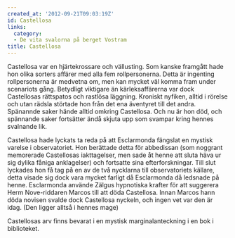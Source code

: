 ```yaml
---
created_at: '2012-09-21T09:03:19Z'
id: Castellosa
links:
  category:
  - De vita svalorna på berget Vostram
title: Castellosa
---
```


Castellosa var en hjärtekrossare och vällusting. Som kanske framgått hade hon olika sorters affärer
med alla fem rollpersonerna. Detta är ingenting rollpersonerna är medvetna om, men kan mycket väl
komma fram under scenariots gång. Betydligt viktigare än kärleksaffärerna var dock Castellosas
rättspatos och rastlösa läggning. Kroniskt nyfiken, alltid i rörelse och utan rädsla störtade hon
från det ena äventyret till det andra. Spänannde saker hände alltid omkring Castellosa. Och nu är
hon död, och spännande saker fortsätter ändå skjuta upp som svampar kring hennes svalnande lik.

Castellosa hade lyckats ta reda på att Esclarmonda fängslat en mystisk varelse i observatoriet. Hon
berättade detta för abbedissan (som noggrant memorerade Castellosas iakttagelser, men sade åt henne
att sluta häva ur sig dylika fåniga anklagelser) och fortsatte sina efterforskningar. Till slut
lyckades hon få tag på en av de två nycklarna till observatoriets källare, detta visade sig dock
vara mycket farligt då Esclarmonda då ledsnade på henne. Esclarmonda använde Zälgus hypnotiska
krafter för att suggerera Herm Nove-riddaren Marcos till att döda Castellosa. Innan Marcos hann döda
novisen svalde dock Castellosa nyckeln, och ingen vet var den är idag. (Den ligger alltså i hennes
mage)

Castellosas arv finns bevarat i en mystisk marginalanteckning i en bok i biblioteket.
